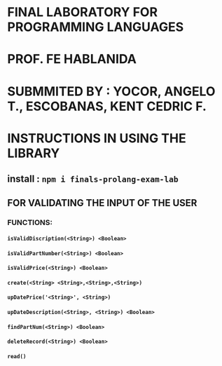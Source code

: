 # FINAL LABORATORY FOR PROGRAMMING LANGUAGES
# PROF. FE HABLANIDA
#
# SUBMMITED BY : YOCOR, ANGELO T., ESCOBANAS, KENT CEDRIC F.

# INSTRUCTIONS IN USING THE LIBRARY
## install : `npm i finals-prolang-exam-lab`
## FOR VALIDATING THE INPUT OF THE USER

### FUNCTIONS:
#### `isValidDiscription(<String>) <Boolean>`
#### `isValidPartNumber(<String>) <Boolean>`
#### `isValidPrice(<String>) <Boolean>`
#### `create(<String> <String>,<String>,<String>)`
#### `upDatePrice('<String>', <String>)`
#### `upDateDescription(<String>, <String>) <Boolean>`
#### `findPartNum(<String>) <Boolean>`
#### `deleteRecord(<String>) <Boolean>`
#### `read()`